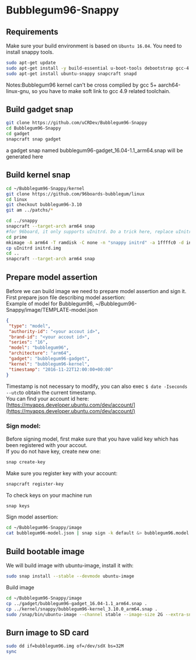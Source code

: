 # Bubblegum96-Snappy

## Requirements
Make sure your build environment is based on `Ubuntu 16.04`. You need to install snappy tools.<br />
```bash
sudo apt-get update
sudo apt-get install -y build-essential u-boot-tools debootstrap gcc-4.9-aarch64-linux-gnu device-tree-compiler
sudo apt-get install ubuntu-snappy snapcraft snapd
```
Notes:Bubblegum96 kernel can't be cross complied by gcc 5+ aarch64-linux-gnu, so you have to make soft link to gcc 4.9 related toolchain.

## Build gadget snap
```bash
git clone https://github.com/uCRDev/Bubblegum96-Snappy
cd Bubblegum96-Snappy
cd gadget
snapcraft snap gadget
```
a gadget snap named bubblegum96-gadget_16.04-1.1_arm64.snap will be generated here

## Build kernel snap
```bash
cd ~/Bubblegum96-Snappy/kernel
git clone https://github.com/96boards-bubblegum/linux
cd linux
git checkout bubblegum96-3.10
git am ../patchs/*

cd ../snappy
snapcraft --target-arch arm64 snap
#for 96board, it only supports uInitrd. Do a trick here, replace uInitrd with initrd.img
cd prime
mkimage -A arm64 -T ramdisk -C none -n "snappy initrd" -a 1ffffc0 -d initrd.img uInitrd
cp uInitrd initrd.img
cd ..
snapcraft --target-arch arm64 snap
```

## Prepare model assertion

Before we can build image we need to prepare model assertion and sign it. <br />
First prepare json file describing model assertion: <br />
Example of model for Bubblegum96, ~/Bubblegum96-Snappy/image/TEMPLATE-model.json <br />
```json
{
 "type": "model",
 "authority-id": "<your accout id>",
 "brand-id": "<your accout id>",
 "series": "16",
 "model": "bubblegum96",
 "architecture": "arm64",
 "gadget": "bubblegum96-gadget",
 "kernel": "bubblegum96-kernel",
 "timestamp": "2016-11-22T12:00:00+00:00"
}
```
Timestamp is not necessary to modify, you can also exec `$ date -Iseconds --utc`to obtain the current timestamp.<br />
You can find your account id here:[https://myapps.developer.ubuntu.com/dev/account/](https://myapps.developer.ubuntu.com/dev/account/)

### Sign model:
Before signing model, first make sure that you have valid key which has been registered with your accout. <br />
If you do not have key, create new one: <br />
```bash
snap create-key
```
Make sure you register key with your account: <br />
```bash
snapcraft register-key
```
To check keys on your machine run <br />
```bash
snap keys
```

Sign model assertion:
```bash
cd ~/Bubblegum96-Snappy/image
cat bubblegum96-model.json | snap sign -k default &> bubblegum96.model
```

## Build bootable image
We will build image with ubuntu-image, install it with:
```bash
sudo snap install --stable --devmode ubuntu-image
```
Build image
```bash
cd ~/Bubblegum96-Snappy/image
cp ../gadget/bubblegum96-gadget_16.04-1.1_arm64.snap .
cp ../kernel/snappy/bubblegum96-kernel_3.10.0_arm64.snap .
sudo /snap/bin/ubuntu-image --channel stable --image-size 2G --extra-snaps bubblegum96-gadget_16.04-1.1_arm64.snap --extra-snaps bubblegum96-kernel_3.10.0_arm64.snap -o bubblegum96.img bubblegum96.model
```

## Burn image to SD card
```bash
sudo dd if=bubblegum96.img of=/dev/sdX bs=32M
sync
```
